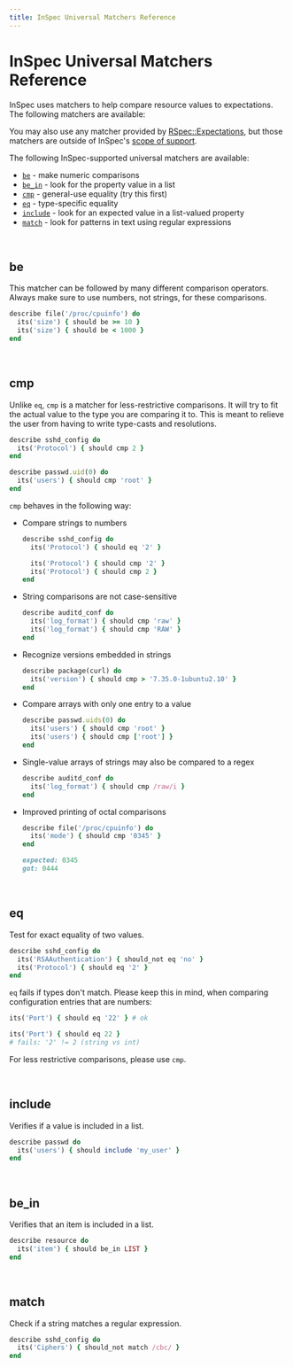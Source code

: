 ```yaml
---
title: InSpec Universal Matchers Reference
---
```


# InSpec Universal Matchers Reference

InSpec uses matchers to help compare resource values to expectations.
The following matchers are available:

You may also use any matcher provided by [RSpec::Expectations](https://relishapp.com/rspec/rspec-expectations/docs), but those matchers are outside of InSpec's [scope of support](https://www.inspec.io/docs/reference/inspec_and_friends/#rspec).

The following InSpec-supported universal matchers are available:

* [`be`](#be) - make numeric comparisons
* [`be_in`](#be_in) - look for the property value in a list
* [`cmp`](#cmp) - general-use equality (try this first)
* [`eq`](#eq) - type-specific equality
* [`include`](#include) - look for an expected value in a list-valued property
* [`match`](#match) - look for patterns in text using regular expressions

<br>

## be

This matcher can be followed by many different comparison operators.
Always make sure to use numbers, not strings, for these comparisons.

```ruby
describe file('/proc/cpuinfo') do
  its('size') { should be >= 10 }
  its('size') { should be < 1000 }
end
```

<br>

## cmp

Unlike `eq`, `cmp` is a matcher for less-restrictive comparisons. It will
try to fit the actual value to the type you are comparing it to. This is
meant to relieve the user from having to write type-casts and
resolutions.

```ruby
describe sshd_config do
  its('Protocol') { should cmp 2 }
end

describe passwd.uid(0) do
  its('users') { should cmp 'root' }
end
```

`cmp` behaves in the following way:

* Compare strings to numbers

    ```ruby
    describe sshd_config do
      its('Protocol') { should eq '2' }

      its('Protocol') { should cmp '2' }
      its('Protocol') { should cmp 2 }
    end
    ```

* String comparisons are not case-sensitive

    ```ruby
    describe auditd_conf do
      its('log_format') { should cmp 'raw' }
      its('log_format') { should cmp 'RAW' }
    end
    ```
* Recognize versions embedded in strings

    ```ruby
    describe package(curl) do
      its('version') { should cmp > '7.35.0-1ubuntu2.10' }
    end
    ```

* Compare arrays with only one entry to a value

    ```ruby
    describe passwd.uids(0) do
      its('users') { should cmp 'root' }
      its('users') { should cmp ['root'] }
    end
    ```

* Single-value arrays of strings may also be compared to a regex

    ```ruby
    describe auditd_conf do
      its('log_format') { should cmp /raw/i }
    end
    ```

* Improved printing of octal comparisons

    ```ruby
    describe file('/proc/cpuinfo') do
      its('mode') { should cmp '0345' }
    end

    expected: 0345
    got: 0444
    ```
<br>

## eq

Test for exact equality of two values.

```ruby
describe sshd_config do
  its('RSAAuthentication') { should_not eq 'no' }
  its('Protocol') { should eq '2' }
end
```

`eq` fails if types don't match. Please keep this in mind, when comparing
configuration entries that are numbers:

```ruby
its('Port') { should eq '22' } # ok

its('Port') { should eq 22 }
# fails: '2' != 2 (string vs int)
```

For less restrictive comparisons, please use `cmp`.

<br>

## include

Verifies if a value is included in a list.

```ruby
describe passwd do
  its('users') { should include 'my_user' }
end
```

<br>

## be_in

Verifies that an item is included in a list.

```ruby
describe resource do
  its('item') { should be_in LIST }
end
```

<br>

## match

Check if a string matches a regular expression.

```ruby
describe sshd_config do
  its('Ciphers') { should_not match /cbc/ }
end
```
